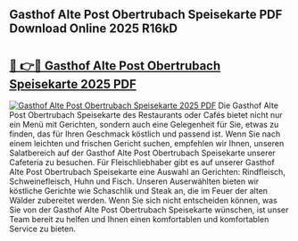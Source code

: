 ## Gasthof Alte Post Obertrubach Speisekarte PDF Download Online 2025 R16kD

# <h2><a href="http://gcbnq84.nevu.top/?p=Gasthof+Alte+Post+Obertrubach+Speisekarte">🔗 👉🔴 Gasthof Alte Post Obertrubach Speisekarte 2025 PDF</a></h2>

[![Gasthof Alte Post Obertrubach Speisekarte 2025 PDF](https://i.imgur.com/dBaPXMq.png)](http://gcbnq84.nevu.top/?p=Gasthof+Alte+Post+Obertrubach+Speisekarte)
Die Gasthof Alte Post Obertrubach Speisekarte des Restaurants oder Cafés bietet nicht nur ein Menü mit Gerichten, sondern auch eine Gelegenheit für Sie, etwas zu finden, das für Ihren Geschmack köstlich und passend ist. Wenn Sie nach einem leichten und frischen Gericht suchen, empfehlen wir Ihnen, unseren Salatbereich auf der Gasthof Alte Post Obertrubach Speisekarte unserer Cafeteria zu besuchen. Für Fleischliebhaber gibt es auf unserer Gasthof Alte Post Obertrubach Speisekarte eine Auswahl an Gerichten: Rindfleisch, Schweinefleisch, Huhn und Fisch. Unseren Auserwählten bieten wir köstliche Gerichte wie Schaschlik und Steak an, die im Feuer der alten Wälder zubereitet werden. Wenn Sie sich nicht entscheiden können, was Sie von der Gasthof Alte Post Obertrubach Speisekarte wünschen, ist unser Team bereit zu helfen und Ihnen einen komfortablen und komfortablen Service zu bieten.

